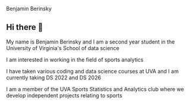 Benjamin Berinsky
## Hi there 👋
My name is Benjamin Berinsky and I am a second year student in the University of Virginia's School of data science

I am interested in working in the field of sports analytics

I have taken various coding and data science courses at UVA and I am currently taking DS 2022 and DS 2026

I am a member of the UVA Sports Statistics and Analytics club where we develop independent projects relating to sports

<!--
**benberinsky/benberinsky** is a ✨ _special_ ✨ repository because its `README.md` (this file) appears on your GitHub profile.

Here are some ideas to get you started:

- 🔭 I’m currently working on ...
- 🌱 I’m currently learning ...
- 👯 I’m looking to collaborate on ...
- 🤔 I’m looking for help with ...
- 💬 Ask me about ...
- 📫 How to reach me: ...
- 😄 Pronouns: ...
- ⚡ Fun fact: ...
-->
